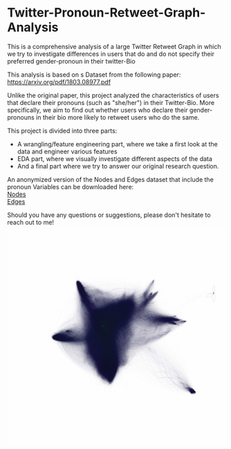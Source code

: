 # Twitter-Pronoun-Retweet-Graph-Analysis
This is a comprehensive analysis of a large Twitter Retweet Graph in which we try to investigate differences in users that do and do not specify their preferred gender-pronoun in their twitter-Bio  

This analysis is based on s Dataset from the following paper:  
https://arxiv.org/pdf/1803.08977.pdf

Unlike the original paper, this project analyzed the characteristics of users that declare their pronouns (such as "she/her") in their Twitter-Bio. More specifically, we aim to find out whether users who declare their gender-pronouns in their bio more likely to retweet users who do the same.

This project is divided into three parts:  
- A wrangling/feature engineering part, where we take a first look at the data and engineer various features  
- EDA part, where we visually investigate different aspects of the data   
- And a final part where we try to answer our original research question. 

An anonymized version of the Nodes and Edges dataset that include the pronoun Variables can be downloaded here:  
[Nodes](https://drive.google.com/file/d/1kRc_NXVa-9dKRef6Us-HjfwhtFLCP_Yy/view?usp=sharing)   
[Edges](https://drive.google.com/file/d/13I7V2NsWmdQNAzcrCdTQgmNs1U7txVf0/view?usp=sharing)  

Should you have any questions or suggestions, please don't hesitate to reach out to me!
![alt text](<Graph_Image_sm.jpg>)
